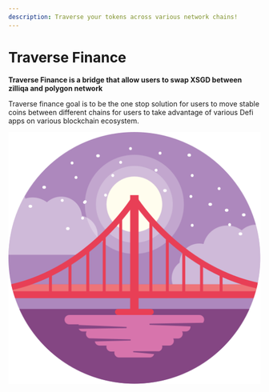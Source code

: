 ```yaml
---
description: Traverse your tokens across various network chains!
---
```


# Traverse Finance

**Traverse Finance is a bridge that allow users to swap XSGD between zilliqa and polygon network**

Traverse finance goal is to be the one stop solution for users to move stable coins between different chains for users to take advantage of various Defi apps on various blockchain ecosystem.



![](.gitbook/assets/screen.svg)

